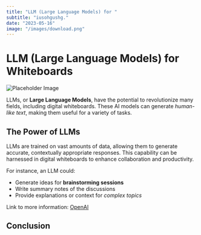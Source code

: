 ```yaml
---
title: "LLM (Large Language Models) for "
subtitle: "iusohgushg."
date: "2023-05-16"
image: "/images/download.png"
---
```


# LLM (Large Language Models) for **Whiteboards**

![Placeholder Image](/images/download.png "This is a placeholder image")


LLMs, or **Large Language Models**, have the potential to revolutionize many fields, including digital whiteboards. These AI models can generate _human-like text_, making them useful for a variety of tasks.

## The Power of LLMs

LLMs are trained on vast amounts of data, allowing them to generate accurate, contextually appropriate responses. This capability can be harnessed in digital whiteboards to enhance collaboration and productivity.

For instance, an LLM could:
- Generate ideas for **brainstorming sessions**
- Write summary notes of the discussions
- Provide explanations or context for _complex topics_

Link to more information: [OpenAI](https://www.openai.com)

## Conclusion
